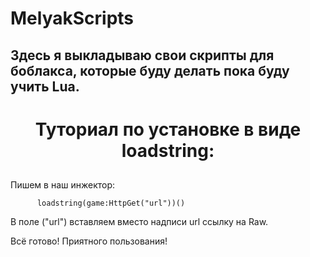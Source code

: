 # MelyakScripts
## Здесь я выкладываю свои скрипты для боблакса, которые буду делать пока буду учить Lua.

<h1 align="center"> Туториал по установке в виде loadstring:

##

Пишем в наш инжектор:

          loadstring(game:HttpGet("url"))()

В поле ("url") вставляем вместо надписи url ссылку на Raw.

Всё готово! Приятного пользования!
